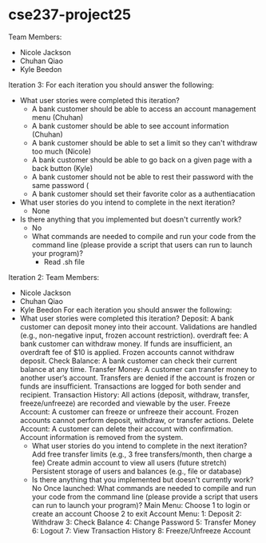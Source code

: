 # cse237-project25

Team Members:
  - Nicole Jackson
  - Chuhan Qiao
  - Kyle Beedon

Iteration 3:
For each iteration you should answer the following:
  - What user stories were completed this iteration?
     -  A bank customer should be able to access an account management menu (Chuhan)
     -  A bank customer should be able to see account information (Chuhan)
     -  A bank customer should be able to set a limit so they can't withdraw too much (Nicole)
     -  A bank customer should be able to go back on a given page with a back button (Kyle)
     -  A bank customer should not be able to rest their password with the same password (
     -  A bank customer should set their favorite color as a authentiacation
  - What user stories do you intend to complete in the next iteration?
     - None
  - Is there anything that you implemented but doesn't currently work?
      - No
    - What commands are needed to compile and run your code from the command line (please provide a script that users can run to launch your program)?
      - Read .sh file


Iteration 2:
Team Members:
  - Nicole Jackson
  - Chuhan Qiao
  - Kyle Beedon
For each iteration you should answer the following:
  - What user stories were completed this iteration?
        Deposit:
            A bank customer can deposit money into their account.
            Validations are handled (e.g., non-negative input, frozen account restriction).
        overdraft fee:
            A bank customer can withdraw money.
            If funds are insufficient, an overdraft fee of $10 is applied.
        Frozen accounts cannot withdraw deposit.
            Check Balance:
            A bank customer can check their current balance at any time.
        Transfer Money:
            A customer can transfer money to another user’s account.
            Transfers are denied if the account is frozen or funds are insufficient.
            Transactions are logged for both sender and recipient.
        Transaction History:
            All actions (deposit, withdraw, transfer, freeze/unfreeze) are recorded and viewable by the user.
        Freeze Account:
            A customer can freeze or unfreeze their account.
            Frozen accounts cannot perform deposit, withdraw, or transfer actions.
        Delete Account:
            A customer can delete their account with confirmation.
            Account information is removed from the system.
    - What user stories do you intend to complete in the next iteration?
          Add free transfer limits (e.g., 3 free transfers/month, then charge a fee)
          Create admin account to view all users (future stretch)
          Persistent storage of users and balances (e.g., file or database)
    - Is there anything that you implemented but doesn't currently work?
      No
      Once launched:
      What commands are needed to compile and run your code from the command line (please provide a script that users can run to launch your program)?
            Main Menu:
            Choose 1 to login or create an account
            Choose 2 to exit
            Account Menu:
            1: Deposit
            2: Withdraw
            3: Check Balance
            4: Change Password
            5: Transfer Money
            6: Logout
            7: View Transaction History
            8: Freeze/Unfreeze Account
